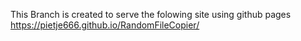 This Branch is created to serve the folowing site using github pages https://pietje666.github.io/RandomFileCopier/
